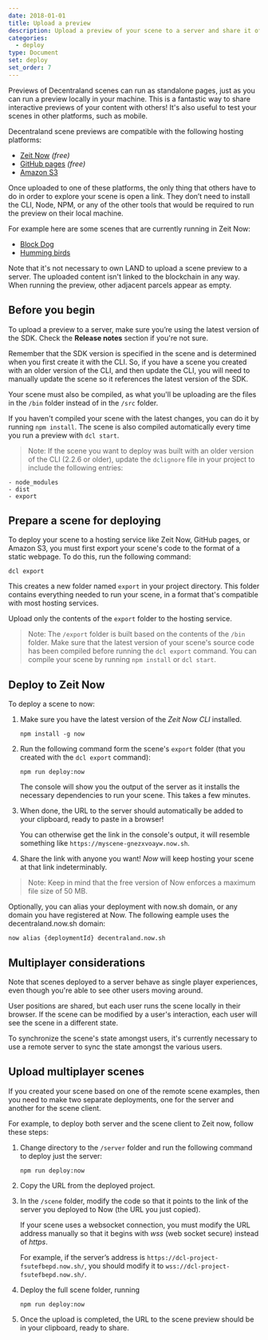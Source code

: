 ```yaml
---
date: 2018-01-01
title: Upload a preview
description: Upload a preview of your scene to a server and share it offchain.
categories:
  - deploy
type: Document
set: deploy
set_order: 7
---
```


Previews of Decentraland scenes can run as standalone pages, just as you can run a preview locally in your machine. This is a fantastic way to share interactive previews of your content with others! It's also useful to test your scenes in other platforms, such as mobile.


Decentraland scene previews are compatible with the following hosting platforms:

- [Zeit Now](https://zeit.co/now) _(free)_
- [GitHub pages](https://pages.github.com/) _(free)_
- [Amazon S3](https://aws.amazon.com/s3/)


Once uploaded to one of these platforms, the only thing that others have to do in order to explore your scene is open a link. They don’t need to install the CLI, Node, NPM, or any of the other tools that would be required to run the preview on their local machine.

For example here are some scenes that are currently running in Zeit Now:


- [Block Dog](https://blockdog-wtciaozdbo.now.sh)
- [Humming birds](https://hummingbirds-ujovmbtmui.now.sh)

Note that it's not necessary to own LAND to upload a scene preview to a server. The uploaded content isn't linked to the blockchain in any way. When running the preview, other adjacent parcels appear as empty.

## Before you begin

To upload a preview to a server, make sure you’re using the latest version of the SDK. Check the **Release notes** section if you're not sure.

Remember that the SDK version is specified in the scene and is determined when you first create it with the CLI. So, if you have a scene you created with an older version of the CLI, and then update the CLI, you will need to manually update the scene so it references the latest version of the SDK.

Your scene must also be compiled, as what you'll be uploading are the files in the `/bin` folder instead of in the `/src` folder. 

If you haven't compiled your scene with the latest changes, you can do it by running `npm install`. The scene is also compiled automatically every time you run a preview with `dcl start`.

> Note: If the scene you want to deploy was built with an older version of the CLI (2.2.6 or older), update the `dclignore` file in your project to include the following entries:

    - node_modules
    - dist
    - export


## Prepare a scene for deploying

To deploy your scene to a hosting service like Zeit Now, GitHub pages, or Amazon S3, you must first export your scene's code to the format of a static webpage. To do this, run the following command:

```
dcl export
```

This creates a new folder named `export` in your project directory. This folder contains everything needed to run your scene, in a format that's compatible with most hosting services.

Upload only the contents of the `export` folder to the hosting service.

> Note: The `/export` folder is built based on the contents of the `/bin` folder. Make sure that the latest version of your scene's source code has been compiled before running the `dcl export` command. You can compile your scene by running `npm install` or `dcl start`.

## Deploy to Zeit Now

To deploy a scene to now:

1. Make sure you have the latest version of the _Zeit Now CLI_ installed.

    ```
    npm install -g now
    ```

2. Run the following command form the scene's `export` folder (that you created with the `dcl export` command):

   ```
   npm run deploy:now
   ```

   The console will show you the output of the server as it installs the necessary dependencies to run your scene. This takes a few minutes.

2. When done, the URL to the server should automatically be added to your clipboard, ready to paste in a browser!

   You can otherwise get the link in the console's output, it will resemble something like `https://myscene-gnezxvoayw.now.sh`.

3. Share the link with anyone you want! _Now_ will keep hosting your scene at that link indeterminably.

> Note: Keep in mind that the free version of Now enforces a maximum file size of 50 MB.

Optionally, you can alias your deployment with now.sh domain, or any domain you have registered at Now. The following eample uses the decentraland.now.sh domain:

```
now alias {deploymentId} decentraland.now.sh
```

## Multiplayer considerations

Note that scenes deployed to a server behave as single player experiences, even though you're able to see other users moving around.

User positions are shared, but each user runs the scene locally in their browser. If the scene can be modified by a user's interaction, each user will see the scene in a different state.

To synchronize the scene's state amongst users, it's currently necessary to use a remote server to sync the state amongst the various users.

## Upload multiplayer scenes

If you created your scene based on one of the remote scene examples, then you need to make two separate deployments, one for the server and another for the scene client.

For example, to deploy both server and the scene client to Zeit now, follow these steps:

1. Change directory to the `/server` folder and run the following command to deploy just the server:
   
   ```
   npm run deploy:now
   ```

2) Copy the URL from the deployed project.

3) In the `/scene` folder, modify the code so that it points to the link of the server you deployed to Now (the URL you just copied).

   If your scene uses a websocket connection, you must modify the URL address manually so that it begins with _wss_ (web socket secure) instead of _https_.

   For example, if the server’s address is `https://dcl-project-fsutefbepd.now.sh/`, you should modify it to `wss://dcl-project-fsutefbepd.now.sh/`.

4) Deploy the full scene folder, running

   ```
   npm run deploy:now
   ```

5) Once the upload is completed, the URL to the scene preview should be in your clipboard, ready to share.


